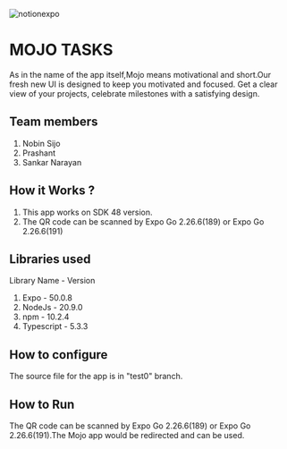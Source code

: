 
![notionexpo](https://github.com/TH-Activities/saturday-hack-night-template/assets/90635335/c35eb3eb-c105-4e4a-ac11-36dcda7bca67)




# MOJO TASKS
As in the name of the app itself,Mojo means motivational and short.Our fresh new UI is designed to keep you motivated and focused.  Get a clear view of your projects, celebrate milestones with a satisfying design.
## Team members
1. Nobin Sijo
2. Prashant
3. Sankar Narayan

## How it Works ?
1. This app works on SDK 48 version.
2. The QR code can be scanned by Expo Go 2.26.6(189) or Expo Go 2.26.6(191)
## Libraries used
Library Name - Version
1. Expo - 50.0.8
2. NodeJs - 20.9.0
3. npm - 10.2.4
4. Typescript - 5.3.3
## How to configure
The source file for the app is in "test0" branch.
## How to Run
The QR code can be scanned by Expo Go 2.26.6(189) or Expo Go 2.26.6(191).The Mojo app would be redirected and can be used.



